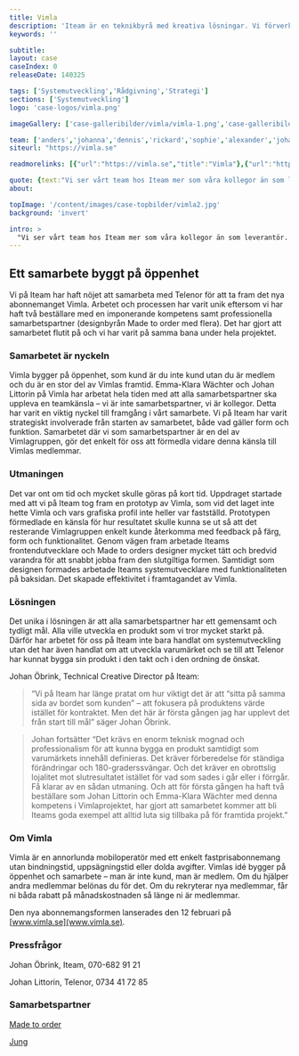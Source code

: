 ```yaml
---
title: Vimla
description: 'Iteam är en teknikbyrå med kreativa lösningar. Vi förverkligar dina idéer.'
keywords: ''

subtitle:
layout: case
caseIndex: 0
releaseDate: 140325

tags: ['Systemutveckling','Rådgivning','Strategi']
sections: ['Systemutveckling']
logo: 'case-logos/vimla.png'

imageGallery: ['case-galleribilder/vimla/vimla-1.png','case-galleribilder/vimla/vimla-2.png','case-galleribilder/vimla/vimla-3.png','case-galleribilder/vimla/vimla-4.png']

team: ['anders','johanna','dennis','rickard','sophie','alexander','johan']
siteurl: "https://vimla.se"

readmorelinks: [{"url":"https://vimla.se","title":"Vimla"},{"url":"https://www.youtube.com/watch?v=hJ472LXXaaM","title":"Vimla - Så här funkar det"},{"url":"http://www.madetoorder.se","title":"Made to Order"}, {"url":"http://www.jungrelations.se","title":"Jung Relations"}]

quote: {text:"Vi ser vårt team hos Iteam mer som våra kollegor än som leverantör. Istället för att vi ställer krav som Iteam utför så jobbar vi tillsammans och sätter alla funktioner och lösningar för siten. Det har gjort att vi kommit mycket längre än vad vi skulle gjort annars", by:"Johan Littorin, intiativtagare och affärsansvarig för Vimla"}
about:

topImage: '/content/images/case-topbilder/vimla2.jpg'
background: 'invert'

intro: >
  "Vi ser vårt team hos Iteam mer som våra kollegor än som leverantör. Istället för att vi ställer krav som Iteam utför så jobbar vi tillsammans och sätter alla funktioner och lösningar för siten."
---
```


## Ett samarbete byggt på öppenhet

Vi på Iteam har haft nöjet att samarbeta med Telenor för att ta fram det nya abonnemanget Vimla. Arbetet och processen har varit unik eftersom vi har haft två beställare med en imponerande kompetens samt professionella samarbetspartner (designbyrån Made to order med flera). Det har gjort att samarbetet flutit på och vi har varit på samma bana under hela projektet.

### Samarbetet är nyckeln
Vimla bygger på öppenhet, som kund är du inte kund utan du är medlem och du är en stor del av Vimlas framtid.
Emma-Klara Wächter och Johan Littorin på Vimla har arbetat hela tiden med att alla samarbetspartner ska uppleva en teamkänsla – vi är inte samarbetspartner, vi är kollegor. Detta har varit en viktig nyckel till framgång i vårt samarbete. Vi på Iteam har varit strategiskt involverade från starten av samarbetet, både vad gäller form och funktion.
Samarbetet där vi som samarbetspartner är en del av Vimlagruppen, gör det enkelt för oss att förmedla vidare denna känsla till Vimlas medlemmar.

### Utmaningen
Det var ont om tid och mycket skulle göras på kort tid. Uppdraget startade med att vi på Iteam tog fram en prototyp av Vimla, som vid det laget inte hette Vimla och vars grafiska profil inte heller var fastställd.
Prototypen förmedlade en känsla för hur resultatet skulle kunna se ut så att det resterande Vimlagruppen enkelt kunde återkomma med feedback på färg, form och funktionalitet.
Genom vägen fram arbetade Iteams frontendutvecklare och Made to orders designer mycket tätt och bredvid varandra för att snabbt jobba fram den slutgiltiga formen. Samtidigt som designen formades arbetade Iteams systemutvecklare med funktionaliteten på baksidan. Det skapade effektivitet i framtagandet av Vimla.

### Lösningen
Det unika i lösningen är att alla samarbetspartner har ett gemensamt och tydligt mål. Alla ville utveckla en produkt som vi tror mycket starkt på. Därför har arbetet för oss på Iteam inte bara handlat om systemutveckling utan det har även handlat om att utveckla varumärket och se till att Telenor har kunnat bygga sin produkt i den takt och i den ordning de önskat.

Johan Öbrink, Technical Creative Director på Iteam:
> “Vi på Iteam har länge pratat om hur viktigt det är att “sitta på samma sida av bordet som kunden” – att fokusera på produktens värde istället för kontraktet. Men det här är första gången jag har upplevt det från start till mål” säger Johan Öbrink.

> Johan fortsätter “Det krävs en enorm teknisk mognad och professionalism för att kunna bygga en produkt samtidigt som varumärkets innehåll definieras. Det kräver förberedelse för ständiga förändringar och 180-graderssvängar. Och det kräver en obrottslig lojalitet mot slutresultatet istället för vad som sades i går eller i förrgår. Få klarar av en sådan utmaning. Och att för första gången ha haft två beställare som Johan Littorin och Emma-Klara Wächter med denna kompetens i Vimlaprojektet, har gjort att samarbetet kommer att bli Iteams goda exempel att alltid luta sig tillbaka på för framtida projekt.”

### Om Vimla
Vimla är en annorlunda mobiloperatör med ett enkelt fastprisabonnemang utan bindningstid, uppsägningstid eller dolda avgifter. Vimlas idé bygger på öppenhet och samarbete – man är inte kund, man är medlem. Om du hjälper andra medlemmar belönas du för det. Om du rekryterar nya medlemmar, får ni båda rabatt på månadskostnaden så länge ni är medlemmar.

Den nya abonnemangsformen lanserades den 12 februari på [www.vimla.se](www.vimla.se).

### Pressfrågor
Johan Öbrink, Iteam, 070-682 91 21

Johan Littorin, Telenor, 0734 41 72 85

### Samarbetspartner
[Made to order](http://www.madetoorder.se)

[Jung](http://www.jungrelations.se)
